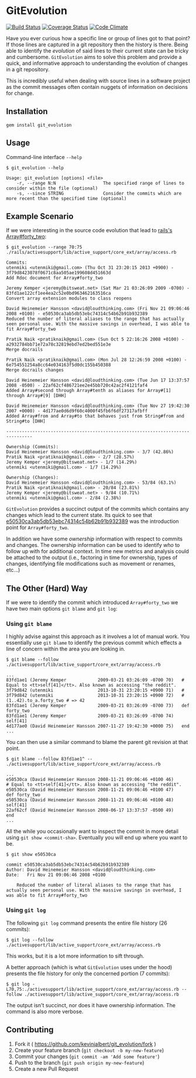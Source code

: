 # GitEvolution

[![Build Status](https://travis-ci.org/kevinjalbert/git_evolution.svg)](https://travis-ci.org/kevinjalbert/git_evolution)
[![Coverage Status](https://coveralls.io/repos/kevinjalbert/git_evolution/badge.svg)](https://coveralls.io/r/kevinjalbert/git_evolution)
[![Code Climate](https://codeclimate.com/github/kevinjalbert/git_evolution/badges/gpa.svg)](https://codeclimate.com/github/kevinjalbert/git_evolution)

Have you ever curious how a specific line or group of lines got to that point? If those lines are captured in a git repository then the history is there. Being able to identify the _evolution_ of said lines to their current state can be tricky and cumbersome. `GitEvolution` aims to solve this problem and provide a quick, and informative approach to understanding the evolution of changes in a git repository.

This is incredibly useful when dealing with source lines in a software project as the commit messages often contain nuggets of information on decisions for change.

## Installation

`gem install git_evolution`

## Usage

Command-line interface `--help`
```
$ git_evolution --help

Usage: git_evolution [options] <file>
    -r, --range N:N                  The specified range of lines to consider within the file (optional)
    -s, --since STRING               Consider the commits which are more recent than the specified time (optional)
```

## Example Scenario

If we were interesting in the source code evolution that lead to [rails's Array#forty_two](https://github.com/rails/rails/blob/7ba3a48/activesupport/lib/active_support/core_ext/array/access.rb#L70-L75):

```
$ git_evolution --range 70:75 ./rails/activesupport/lib/active_support/core_ext/array/access.rb

Commits:
utenmiki <utenmiki@gmail.com> (Thu Oct 31 23:20:15 2013 +0900) - 3f79d8423078f0671c8aa505ae199608d451663d
Add Rdoc document for Array#forty_two

Jeremy Kemper <jeremy@bitsweat.net> (Sat Mar 21 03:26:09 2009 -0700) - 83fd1ae122cf1ee4ea2c52e0bd963462163516ca
Convert array extension modules to class reopens

David Heinemeier Hansson <david@loudthinking.com> (Fri Nov 21 09:06:46 2008 +0100) - e50530ca3ab5db53ebc74314c54b62b91b932389
Reduced the number of literal aliases to the range that has actually seen personal use. With the massive savings in overhead, I was able to fit Array#forty_two

Pratik Naik <pratiknaik@gmail.com> (Sun Oct 5 22:16:26 2008 +0100) - a2932784bb71e72a78c32819ebd7ed2bed551e3e
Merge docrails

Pratik Naik <pratiknaik@gmail.com> (Mon Jul 28 12:26:59 2008 +0100) - 6e754551254a8cc64e034163f5d0dc155b450388
Merge docrails changes

David Heinemeier Hansson <david@loudthinking.com> (Tue Jun 17 13:37:57 2008 -0500) - 22af62cf486721ee2e45bb720c42ac2f4121faf4
Added Array#second through Array#tenth as aliases for Array#[1] through Array#[9] [DHH]

David Heinemeier Hansson <david@loudthinking.com> (Tue Nov 27 19:42:30 2007 +0000) - 4d177ae0d6d9f60c4000f45fb6f6df27317afbff
Added Array#from and Array#to that behaves just from String#from and String#to [DHH]

--------------------------------------------------------------------------------

Ownership (Commits):
David Heinemeier Hansson <david@loudthinking.com> - 3/7 (42.86%)
Pratik Naik <pratiknaik@gmail.com> - 2/7 (28.57%)
Jeremy Kemper <jeremy@bitsweat.net> - 1/7 (14.29%)
utenmiki <utenmiki@gmail.com> - 1/7 (14.29%)

Ownership (Changes):
David Heinemeier Hansson <david@loudthinking.com> - 53/84 (63.1%)
Pratik Naik <pratiknaik@gmail.com> - 20/84 (23.81%)
Jeremy Kemper <jeremy@bitsweat.net> - 9/84 (10.71%)
utenmiki <utenmiki@gmail.com> - 2/84 (2.38%)
```

`GitEvolution` provides a succinct output of the commits which contains any changes which lead to the current state. Its quick to see that [e50530ca3ab5db53ebc74314c54b62b91b932389](https://github.com/rails/rails/commit/e50530ca3ab5db53ebc74314c54b62b91b932389) was the introduction point for `Array#forty_two`.

In addition we have some _ownership_ information with respect to commits and changes. The ownership information can be used to identify _who_ to follow up with for additional context. In time new metrics and analysis could be attached to the output (i.e., factoring in time for ownership, types of changes, identifying file modifications such as movement or renames, etc...)

## The Other (Hard) Way

If we were to identify the commit which introduced `Array#forty_two` we have two main options `git blame` and `git log`:

### Using `git blame`
I highly advise against this approach as it involves a lot of manual work. You essentially use `git blame` to identify the previous commit which effects a line of concern within the area you are looking in.

```
$ git blame --follow ./activesupport/lib/active_support/core_ext/array/access.rb

...
83fd1ae1 (Jeremy Kemper            2009-03-21 03:26:09 -0700 70)   # Equal to <tt>self[41]</tt>. Also known as accessing "the reddit".
3f79d842 (utenmiki                 2013-10-31 23:20:15 +0900 71)   #
3f79d842 (utenmiki                 2013-10-31 23:20:15 +0900 72)   #   (1..42).to_a.forty_two # => 42
83fd1ae1 (Jeremy Kemper            2009-03-21 03:26:09 -0700 73)   def forty_two
83fd1ae1 (Jeremy Kemper            2009-03-21 03:26:09 -0700 74)     self[41]
4d177ae0 (David Heinemeier Hansson 2007-11-27 19:42:30 +0000 75)   end
...
```

You can then use a similar command to blame the parent git revision at that point.

```
$ git blame --follow 83fd1ae1^ -- ./activesupport/lib/active_support/core_ext/array/access.rb

...
e50530ca (David Heinemeier Hansson 2008-11-21 09:06:46 +0100 46)         # Equal to <tt>self[41]</tt>. Also known as accessing "the reddit".
e50530ca (David Heinemeier Hansson 2008-11-21 09:06:46 +0100 47)         def forty_two
e50530ca (David Heinemeier Hansson 2008-11-21 09:06:46 +0100 48)           self[41]
22af62cf (David Heinemeier Hansson 2008-06-17 13:37:57 -0500 49)         end
...
```

All the while you occasionally want to inspect the commit in more detail using `git show <commit-sha>`. Eventually you will end up where you want to be.

```
$ git show e50530ca

commit e50530ca3ab5db53ebc74314c54b62b91b932389
Author: David Heinemeier Hansson <david@loudthinking.com>
Date:   Fri Nov 21 09:06:46 2008 +0100

    Reduced the number of literal aliases to the range that has actually seen personal use. With the massive savings in overhead, I was able to fit Array#forty_two
```

### Using `git log`
The following `git log` command presents the entire file history (26 commits):

```
$ git log --follow ./activesupport/lib/active_support/core_ext/array/access.rb
```

This works, but it is a lot more information to sift through.

A better approach (which is what `GitEvolution` uses under the hood) presents the file history for only the concerned portion (7 commits):

```
$ git log -L70,75:./activesupport/lib/active_support/core_ext/array/access.rb --follow ./activesupport/lib/active_support/core_ext/array/access.rb
```

The output isn't succinct, nor does it have ownership information. The command is also more verbose.

## Contributing

1. Fork it ( https://github.com/kevinjalbert/git_evolution/fork )
2. Create your feature branch (`git checkout -b my-new-feature`)
3. Commit your changes (`git commit -am 'Add some feature'`)
4. Push to the branch (`git push origin my-new-feature`)
5. Create a new Pull Request

